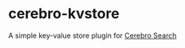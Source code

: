 # cerebro-kvstore
A simple key-value store plugin for [Cerebro Search](https://github.com/KELiON/cerebro)

